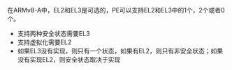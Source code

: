 在ARMv8-A中，EL2和EL3是可选的，PE可以支持EL2和EL3中的1个，2个或者0个。

- 支持两种安全状态需要EL3
- 支持虚拟化需要EL2
- 如果EL3没有实现，则只有一个状态，如果有EL2，则只有非安全状态；如果没有实现EL2，则安全状态取决于实现
